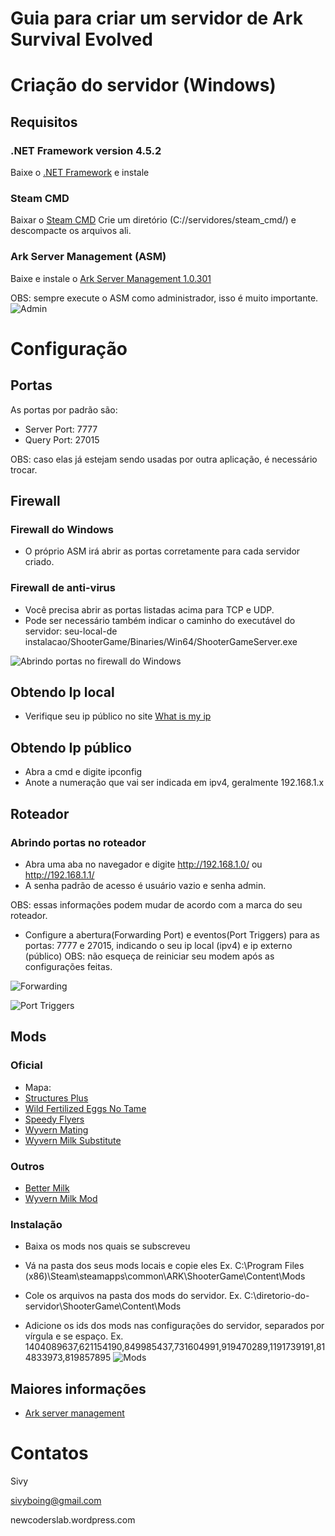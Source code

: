 # Guia para criar um servidor de Ark Survival Evolved

# Criação do servidor (Windows)
## Requisitos
### .NET Framework version 4.5.2
Baixe o [.NET Framework](https://l.facebook.com/l.php?u=https%3A%2F%2Fwww.microsoft.com%2Fpt-br%2Fdownload%2Fconfirmation.aspx%3Fid%3D42642%26fbclid%3DIwAR2QHpRW9fByXXdRUr8BSX2NbsqWVTxr5W7yAOH8IGQ2RNOWwUKixOqWpEo&h=AT25dxDYeuHz96gg54plmVv0zFZr7VXfGsQmj8TYWnjePlktEMKFquHC984jbAk-Ef91mUo-wXlBmEqITWu2l6uPOBIOE4KU06gqxFxIAa25e4mUFWGpgaDcURGcFcCtN60L) e instale

### Steam CMD
Baixar o [Steam CMD](https://arkservermanager.s3.amazonaws.com/release/latest.zip)
Crie um diretório (C://servidores/steam_cmd/) e descompacte os arquivos ali.

### Ark Server Management (ASM)
Baixe e instale o [Ark Server Management 1.0.301](http://arkservermanager.s3.amazonaws.com/release/ArkServerManager_1.0.301.zip)

OBS: sempre execute o ASM como administrador, isso é muito importante.
![Admin](https://i.imgur.com/d1DigPX.png) 


# Configuração
## Portas
As portas por padrão são:
* Server Port: 7777
* Query Port: 27015

OBS: caso elas já estejam sendo usadas por outra aplicação, é necessário trocar.


## Firewall
### Firewall do Windows
* O próprio ASM irá abrir as portas corretamente para cada servidor criado.

### Firewall de anti-virus
* Você precisa abrir as portas listadas acima para TCP e UDP.
* Pode ser necessário também indicar o caminho do executável do servidor: seu-local-de instalacao/ShooterGame/Binaries/Win64/ShooterGameServer.exe
 
![Abrindo portas no firewall do Windows](https://i.imgur.com/gWUcQbZ.png)


## Obtendo Ip local
* Verifique seu ip público no site [What is my ip](https://www.whatismyip.com/what-is-my-public-ip-address/)


## Obtendo Ip público
* Abra a cmd e digite ipconfig
* Anote a numeração que vai ser indicada em ipv4, geralmente 192.168.1.x


## Roteador
### Abrindo portas no roteador
* Abra uma aba no navegador e digite http://192.168.1.0/ ou http://192.168.1.1/
* A senha padrão de acesso é usuário vazio e senha admin.

OBS: essas informações podem mudar de acordo com a marca do seu roteador.
* Configure a abertura(Forwarding Port) e eventos(Port Triggers) para as portas: 7777 e 27015, indicando o seu ip local (ipv4) e ip externo (público)
OBS: não esqueça de reiniciar seu modem após as configurações feitas.

![Forwarding](https://i.imgur.com/CGoNP7n.png)

![Port Triggers](https://i.imgur.com/KKW6EPU.png?raw=true)


## Mods
### Oficial
* Mapa:
* [Structures Plus](https://steamcommunity.com/sharedfiles/filedetails/?id=731604991)
* [Wild Fertilized Eggs No Tame](https://steamcommunity.com/sharedfiles/filedetails/?id=1191739191)
* [Speedy Flyers](https://steamcommunity.com/sharedfiles/filedetails/?id=919470289)
* [Wyvern Mating](https://steamcommunity.com/sharedfiles/filedetails/?id=814833973)
* [Wyvern Milk Substitute](https://steamcommunity.com/sharedfiles/filedetails/?id=819857895)


### Outros
* [Better Milk](https://steamcommunity.com/sharedfiles/filedetails/?id=770949087)
* [Wyvern Milk Mod](https://steamcommunity.com/sharedfiles/filedetails/?id=878539458)

### Instalação
* Baixa os mods nos quais se subscreveu

* Vá na pasta dos seus mods locais e copie eles
Ex. C:\Program Files (x86)\Steam\steamapps\common\ARK\ShooterGame\Content\Mods
 
* Cole os arquivos na pasta dos mods do servidor.
Ex. C:\diretorio-do-servidor\ShooterGame\Content\Mods

* Adicione os ids dos mods nas configurações do servidor, separados por vírgula e se espaço. 
Ex. 1404089637,621154190,849985437,731604991,919470289,1191739191,814833973,819857895
![Mods](https://i.imgur.com/e3kNfZ8.png)


## Maiores informações
* [Ark server management](http://arkservermanager.freeforums.net/thread/4/installation-ark-server-manager)


# Contatos
Sivy

sivyboing@gmail.com

newcoderslab.wordpress.com
